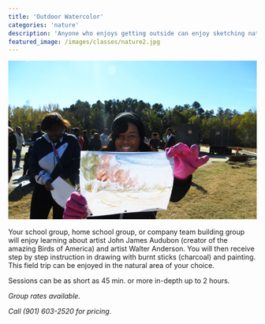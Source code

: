 ```yaml
---
title: 'Outdoor Watercolor'
categories: 'nature'
description: 'Anyone who enjoys getting outside can enjoy sketching nature in watercolor'
featured_image: /images/classes/nature2.jpg
---
```


![](/images/classes/nature1.jpg)

Your school group, home school group, or company team building group will enjoy learning about artist John James Audubon (creator of the amazing Birds of America) and artist  Walter Anderson. You will then receive step by step instruction in drawing with burnt sticks (charcoal) and painting. This field trip can be enjoyed in the natural area of your choice. 

Sessions can be as short as 45 min. or more in-depth up to 2 hours. 

*Group rates available.*

*Call (901) 603-2520 for pricing.*
